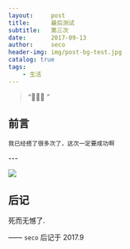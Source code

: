 ```yaml
---
layout:     post
title:      最后测试
subtitle:   第三次
date:       2017-09-13
author:     seco
header-img: img/post-bg-test.jpg
catalog: true
tags:
    - 生活
---
```


> “🙉🙉🙉 ”


## 前言

`我已经搭了很多次了，这次一定要成功啊`

<p id = "build"></p>
---

![](http://ow67xuzmd.bkt.clouddn.com/2017-08-11.png)
## 后记

死而无憾了.

—— `seco` 后记于 2017.9


